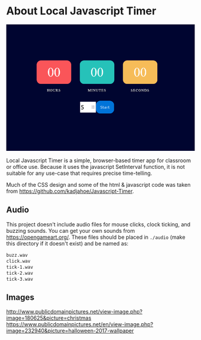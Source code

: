# About Local Javascript Timer

<img src="local-javascript-timer.jpg" width="700px" height="auto">

Local Javascript Timer is a simple, browser-based timer app for classroom or office use. Because it uses the javascript SetInterval function, it is not suitable for any use-case that requires precise time-telling. 

Much of the CSS design and some of the html & javascript code was taken from https://github.com/kadjahoe/Javascript-Timer.

## Audio
This project doesn't include audio files for mouse clicks, clock ticking, and buzzing sounds. You can get your own sounds from https://opengameart.org/. These files should be placed in `./audio` (make this directory if it doesn't exist) and be named as:
```
buzz.wav
click.wav
tick-1.wav
tick-2.wav
tick-3.wav
```

## Images

http://www.publicdomainpictures.net/view-image.php?image=180625&picture=christmas
https://www.publicdomainpictures.net/en/view-image.php?image=232940&picture=halloween-2017-wallpaper
